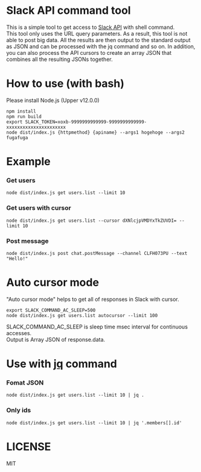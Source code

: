 # Slack API command tool

This is a simple tool to get access to [Slack API](https://api.slack.com/methods) with shell command.  
This tool only uses the URL query parameters. As a result, this tool is not able to post big data. All the results are then output to the standard output as JSON and can be processed with the jq command and so on. In addition, you can also process the API cursors to create an array JSON that combines all the resulting JSONs together.

# How to use (with bash)

Please install Node.js (Upper v12.0.0)

```
npm install
npm run build
export SLACK_TOKEN=xoxb-9999999999999-9999999999999-xxxxxxxxxxxxxxxxxxxxxx
node dist/index.js {httpmethod} {apiname} --args1 hogehoge --args2 fugafuga
```

# Example

### Get users

```
node dist/index.js get users.list --limit 10
```

### Get users with cursor

```
node dist/index.js get users.list --cursor dXNlcjpVMDYxTkZUVDI= --limit 10
```

### Post message

```
node dist/index.js post chat.postMessage --channel CLFH073PU --text "Hello!"
```

# Auto cursor mode

"Auto cursor mode" helps to get all of responses in Slack with cursor.

```
export SLACK_COMMAND_AC_SLEEP=500
node dist/index.js get users.list autocursor --limit 100
```

SLACK_COMMAND_AC_SLEEP is sleep time msec interval for continuous accesses.  
Output is Array JSON of response.data.

# Use with [jq](https://stedolan.github.io/jq/) command

### Fomat JSON

```
node dist/index.js get users.list --limit 10 | jq .
```

### Only ids

```
node dist/index.js get users.list --limit 10 | jq '.members[].id'
```

# LICENSE

MIT
